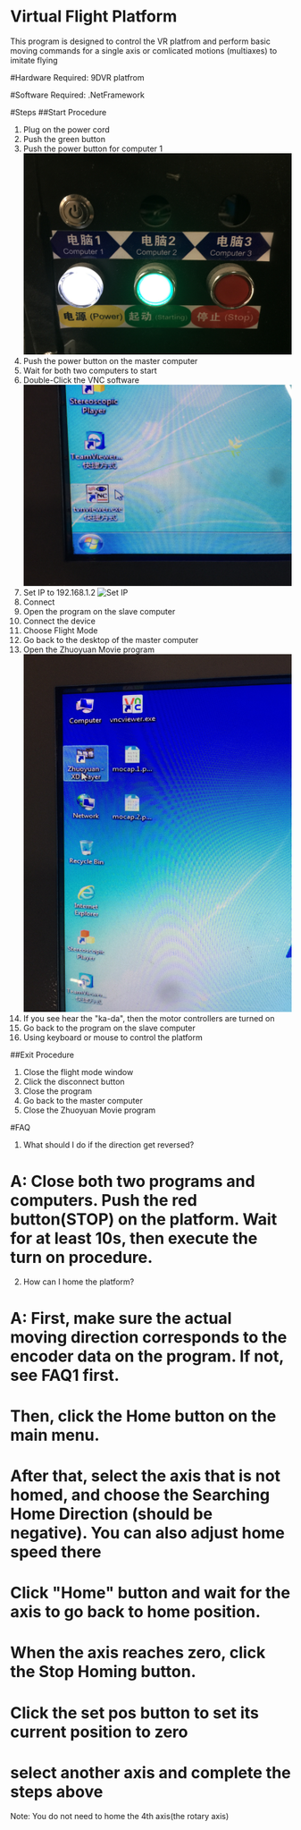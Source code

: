 # Virtual Flight Platform

This program is designed to control the VR platfrom and perform basic moving commands for a single axis or comlicated motions (multiaxes) to imitate flying

#Hardware Required:
9DVR platfrom

#Software Required:
.NetFramework

#Steps
##Start Procedure
1. Plug on the power cord
2. Push the green button
3. Push the power button for computer 1 
![Power Button](Power_button.jpg)
4. Push the power button on the master computer
5. Wait for both two computers to start
6. Double-Click the VNC software
![VNC Program](VNC.jpg)
7. Set IP to 192.168.1.2 
![Set IP](Set_IP.jpg)
8. Connect
9. Open the program on the slave computer
10. Connect the device
11. Choose Flight Mode
12. Go back to the desktop of the master computer
13. Open the Zhuoyuan Movie program
![Zhuoyuan Program](Movie_player.jpg)
14. If you see hear the "ka-da", then the motor controllers are turned on
15. Go back to the program on the slave computer
16. Using keyboard or mouse to control the platform

##Exit Procedure
1. Close the flight mode window
2. Click the disconnect button
3. Close the program
4. Go back to the master computer
5. Close the Zhuoyuan Movie program


#FAQ
1. What should I do if the direction get reversed?
# A: Close both two programs and computers. Push the red button(STOP) on the platform. Wait for at least 10s, then execute the turn on procedure.

2. How can I home the platform?
# A: First, make sure the actual moving direction corresponds to the encoder data on the program. If not, see FAQ1 first. 
#    Then, click the Home button on the main menu. 
#    After that, select the axis that is not homed, and choose the Searching Home Direction (should be negative). You can also adjust home speed there
#    Click "Home" button and wait for the axis to go back to home position.
#    When the axis reaches zero, click the Stop Homing button.
#    Click the set pos button to set its current position to zero
#    select another axis and complete the steps above

Note: You do not need to home the 4th axis(the rotary axis)


